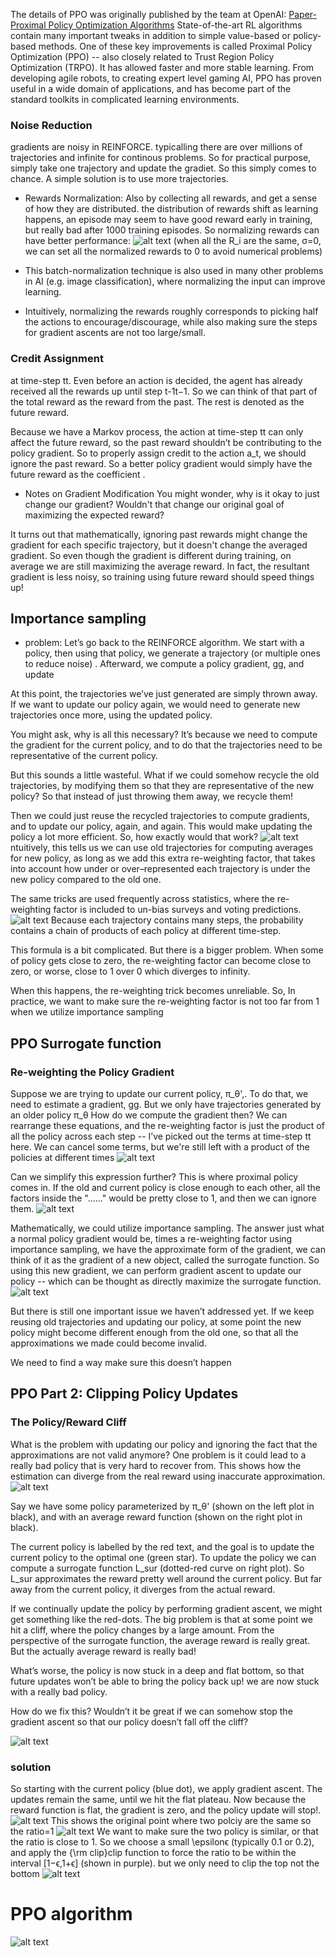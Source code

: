 The details of PPO was originally published by the team at OpenAI:  [Paper-Proximal Policy Optimization Algorithms](https://arxiv.org/abs/1707.06347)
State-of-the-art RL algorithms contain many important tweaks in addition to simple value-based or policy-based methods. One of these key improvements is called Proximal Policy Optimization (PPO) -- also closely related to Trust Region Policy Optimization (TRPO). It has allowed faster and more stable learning. From developing agile robots, to creating expert level gaming AI, PPO has proven useful in a wide domain of applications, and has become part of the standard toolkits in complicated learning environments.

### Noise Reduction
gradients are noisy in REINFORCE. typicalling there are over millions of trajectories and infinite for continous problems. So for practical purpose, simply take one trajectory and update the gradiet. So this simply comes to chance.
A simple solution is to use more trajectories.
- Rewards Normalization: Also by collecting all rewards, and get a sense of how they are distributed. the distribution of rewards shift as learning happens, an episode may seem to have good reward early in training, but really bad after 1000 training episodes.  So normalizing rewards can have better performance:
![alt text](./images/rewards_norm.png)
(when all the R_i are the same, σ=0, we can set all the normalized rewards to 0 to avoid numerical problems)
- This batch-normalization technique is also used in many other problems in AI (e.g. image classification), where normalizing the input can improve learning.

- Intuitively, normalizing the rewards roughly corresponds to picking half the actions to encourage/discourage, while also making sure the steps for gradient ascents are not too large/small.

### Credit Assignment
at time-step tt. Even before an action is decided, the agent has already received all the rewards up until step t-1t−1. So we can think of that part of the total reward as the reward from the past. The rest is denoted as the future reward.

Because we have a Markov process, the action at time-step tt can only affect the future reward, so the past reward shouldn’t be contributing to the policy gradient. So to properly assign credit to the action a_t, we should ignore the past reward. So a better policy gradient would simply have the future reward as the coefficient .
- Notes on Gradient Modification
You might wonder, why is it okay to just change our gradient? Wouldn't that change our original goal of maximizing the expected reward?

It turns out that mathematically, ignoring past rewards might change the gradient for each specific trajectory, but it doesn't change the averaged gradient. So even though the gradient is different during training, on average we are still maximizing the average reward. In fact, the resultant gradient is less noisy, so training using future reward should speed things up!

## Importance sampling
- problem: Let’s go back to the REINFORCE algorithm. We start with a policy, then using that policy, we generate a trajectory (or multiple ones to reduce noise) . Afterward, we compute a policy gradient, gg, and update

At this point, the trajectories we’ve just generated are simply thrown away. If we want to update our policy again, we would need to generate new trajectories once more, using the updated policy.

You might ask, why is all this necessary? It’s because we need to compute the gradient for the current policy, and to do that the trajectories need to be representative of the current policy.

But this sounds a little wasteful. What if we could somehow recycle the old trajectories, by modifying them so that they are representative of the new policy? So that instead of just throwing them away, we recycle them!

Then we could just reuse the recycled trajectories to compute gradients, and to update our policy, again, and again. This would make updating the policy a lot more efficient. So, how exactly would that work?
![alt text](./images/importance_sampling.png)
ntuitively, this tells us we can use old trajectories for computing averages for new policy, as long as we add this extra re-weighting factor, that takes into account how under or over–represented each trajectory is under the new policy compared to the old one.

The same tricks are used frequently across statistics, where the re-weighting factor is included to un-bias surveys and voting predictions.
![alt text](./images/reweighting_factor.png)
Because each trajectory contains many steps, the probability contains a chain of products of each policy at different time-step.

This formula is a bit complicated. But there is a bigger problem. When some of policy gets close to zero, the re-weighting factor can become close to zero, or worse, close to 1 over 0 which diverges to infinity.

When this happens, the re-weighting trick becomes unreliable. So, In practice, we want to make sure the re-weighting factor is not too far from 1 when we utilize importance sampling


## PPO Surrogate function

### Re-weighting the Policy Gradient
Suppose we are trying to update our current policy, π_θ',. To do that, we need to estimate a gradient, gg. But we only have trajectories generated by an older policy π_θ How do we compute the gradient then? We can rearrange these equations, and the re-weighting factor is just the product of all the policy across each step -- I’ve picked out the terms at time-step tt here. We can cancel some terms, but we're still left with a product of the policies at different times
![alt text](./images/ppo_org.png)


Can we simplify this expression further? This is where proximal policy comes in. If the old and current policy is close enough to each other, all the factors inside the "......" would be pretty close to 1, and then we can ignore them.
![alt text](./images/ppo_sim1.png)

Mathematically, we could utilize importance sampling. The answer just what a normal policy gradient would be, times a re-weighting factor
using importance sampling, we have the approximate form of the gradient, we can think of it as the gradient of a new object, called the surrogate function. So using this new gradient, we can perform gradient ascent to update our policy -- which can be thought as directly maximize the surrogate function.
![alt text](./images/surrogate.png)

But there is still one important issue we haven’t addressed yet. If we keep reusing old trajectories and updating our policy, at some point the new policy might become different enough from the old one, so that all the approximations we made could become invalid.

We need to find a way make sure this doesn’t happen

## PPO Part 2: Clipping Policy Updates
### The Policy/Reward Cliff
What is the problem with updating our policy and ignoring the fact that the approximations are not valid anymore? One problem is it could lead to a really bad policy that is very hard to recover from. This shows how the estimation can diverge from the real reward using inaccurate approximation.
![alt text](./images/ppo_cliff.png)

Say we have some policy parameterized by π_θ' (shown on the left plot in black), and with an average reward function (shown on the right plot in black).

The current policy is labelled by the red text, and the goal is to update the current policy to the optimal one (green star). To update the policy we can compute a surrogate function L_sur (dotted-red curve on right plot). So L_sur approximates the reward pretty well around the current policy. But far away from the current policy, it diverges from the actual reward.

If we continually update the policy by performing gradient ascent, we might get something like the red-dots. The big problem is that at some point we hit a cliff, where the policy changes by a large amount. From the perspective of the surrogate function, the average reward is really great. But the actually average reward is really bad!

What’s worse, the policy is now stuck in a deep and flat bottom, so that future updates won’t be able to bring the policy back up! we are now stuck with a really bad policy.

How do we fix this? Wouldn’t it be great if we can somehow stop the gradient ascent so that our policy doesn’t fall off the cliff?

![alt text](./images/ppo_worstcase.png)

### solution
So starting with the current policy (blue dot), we apply gradient ascent. The updates remain the same, until we hit the flat plateau. Now because the reward function is flat, the gradient is zero, and the policy update will stop!.
![alt text](./images/ppo_clip.png)
This shows the original point where two polciy are the same so the ratio=1
![alt text](./images/ppo_clip_orginal.png)
We want to make sure the two policy is similar, or that the ratio is close to 1. So we choose a small \epsilonϵ (typically 0.1 or 0.2), and apply the {\rm clip}clip function to force the ratio to be within the interval [1−ϵ,1+ϵ] (shown in purple).
but we only need to clip the top not the bottom
![alt text](./images/ppo_compare.png)


# PPO algorithm

![alt text](./images/ppo_algo.png)
